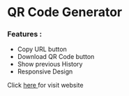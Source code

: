 <h1>QR Code Generator</h1>


<h3>Features : </h3>
<ul>
  <li>Copy URL button</li>
  <li>Download QR Code button</li>
  <li>Show previous History</li>
  <li>Responsive Design</li>
</ul>

<p>Click <a href = "https://ayushdumasia.github.io/qrGenerator/">here </a>for visit website</p>
